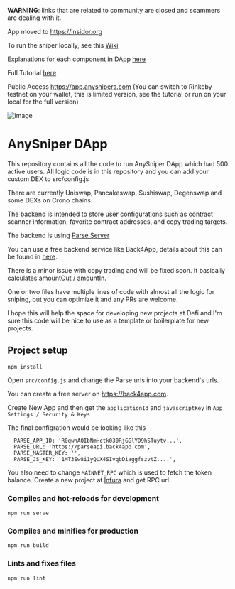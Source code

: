 **WARNING**: links that are related to community are closed and scammers are dealing with it.

App moved to https://insidor.org

To run the sniper locally, see this [Wiki](https://github.com/anysniper/Frontend/wiki/Project-Setup)

Explanations for each component in DApp [here](https://insidor.gitbook.io/insidor/)

Full Tutorial [here](https://insidor.gitbook.io/insidor)

Public Access https://app.anysnipers.com (You can switch to Rinkeby testnet on your wallet, this is limited version, see the tutorial or run on your local for the full version)

![image](https://user-images.githubusercontent.com/98989620/186775106-ad5d5598-391c-4e43-92d1-16598822fffd.png)

# AnySniper DApp

This repository contains all the code to run AnySniper DApp which had 500 active users. All logic code is in this repository and you can add your custom DEX to src/config.js

There are currently Uniswap, Pancakeswap, Sushiswap, Degenswap and some DEXs on Crono chains.

The backend is intended to store user configurations such as contract scanner information, favorite contract addresses, and copy trading targets.

The backend is using [Parse Server](https://parseplatform.org/)

You can use a free backend service like Back4App, details about this can be found in [here](https://github.com/anysniper/Frontend/wiki/Project-Setup).

There is a minor issue with copy trading and will be fixed soon. It basically calculates amountOut / amountIn.

One or two files have multiple lines of code with almost all the logic for sniping, but you can optimize it and any PRs are welcome.

I hope this will help the space for developing new projects at Defi and I'm sure this code will be nice to use as a template or boilerplate for new projects.

## Project setup
```
npm install
```

Open `src/config.js` and change the Parse urls into your backend's urls.

You can create a free server on https://back4app.com.

Create New App and then get the `applicationId` and `javascriptKey` in `App Settings / Security & Keys`

The final configration would be looking like this

```
  PARSE_APP_ID: 'R0qwhAQIbNmHctk030RjGGlYD9hSTuytv...',
  PARSE_URL: 'https://parseapi.back4app.com',
  PARSE_MASTER_KEY: '',
  PARSE_JS_KEY: '1MT3Ew8i1yQUX4SIvqbDiaggfszvtZ....',  
```

You also need to change `MAINNET_RPC` which is used to fetch the token balance. Create a new project at [Infura](https://infura.io/) and get RPC url.

### Compiles and hot-reloads for development
```
npm run serve
```

### Compiles and minifies for production
```
npm run build
```

### Lints and fixes files
```
npm run lint
```
